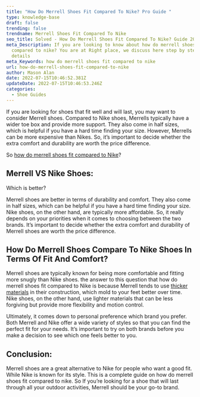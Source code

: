 ```yaml
---
title: "How Do Merrell Shoes Fit Compared To Nike? Pro Guide "
type: knowledge-base
draft: false
trending: false
trendname: Merrell Shoes Fit Compared To Nike
seo_title: Solved - How Do Merrell Shoes Fit Compared To Nike? Guide 2022
meta_Description: If you are looking to know about how do merrell shoes fit
  compared to nike? You are at Right place, we discuss here step by step and in
  details
meta_Keywords: how do merrell shoes fit compared to nike
url: how-do-merrell-shoes-fit-compared-to-nike
author: Mason Alan
date: 2022-07-15T10:46:52.381Z
updateDate: 2022-07-15T10:46:53.246Z
categories:
  - Shoe Guides
---
```

If you are looking for shoes that fit well and will last, you may want to consider Merrell shoes. Compared to Nike shoes, Merrells typically have a wider toe box and provide more support. They also come in half sizes, which is helpful if you have a hard time finding your size. However, Merrells can be more expensive than Nikes. So, it’s important to decide whether the extra comfort and durability are worth the price difference.

So <a href="https://shoesspy.com/how-do-merrell-shoes-fit-compared-to-nike/" target="_blank" rel="noopener">how do merrell shoes fit compared to Nike</a>?

## **Merrell VS Nike Shoes:**

Which is better?

Merrell shoes are better in terms of durability and comfort. They also come in half sizes, which can be helpful if you have a hard time finding your size. Nike shoes, on the other hand, are typically more affordable. So, it really depends on your priorities when it comes to choosing between the two brands. It’s important to decide whether the extra comfort and durability of Merrell shoes are worth the price difference.

## **How Do Merrell Shoes Compare To Nike Shoes In Terms Of Fit And Comfort?** 

Merrell shoes are typically known for being more comfortable and fitting more snugly than Nike shoes. the answer to this question that how do merrell shoes fit compared to Nike is because Merrell tends to use <a href="https://www.sciencedirect.com/topics/engineering/material-thickness" target="_blank" rel="nofollow" rel="noopener">thicker materials</a> in their construction, which mold to your feet better over time. Nike shoes, on the other hand, use lighter materials that can be less forgiving but provide more flexibility and motion control.

Ultimately, it comes down to personal preference which brand you prefer. Both Merrell and Nike offer a wide variety of styles so that you can find the perfect fit for your needs. It’s important to try on both brands before you make a decision to see which one feels better to you.

## **Conclusion:**

Merrell shoes are a great alternative to Nike for people who want a good fit. While Nike is known for its style. This is a complete guide on how do merrell shoes fit compared to nike. So If you’re looking for a shoe that will last through all your outdoor activities, Merrell should be your go-to brand.